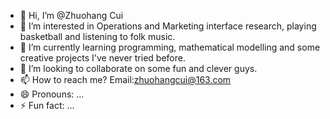 - 👋 Hi, I’m @Zhuohang Cui
- 👀 I’m interested in Operations and Marketing interface research, playing basketball and listening to folk music.
- 🌱 I’m currently learning programming, mathematical modelling and some creative projects I've never tried before.
- 💞️ I’m looking to collaborate on some fun and clever guys.
- 📫 How to reach me? Email:zhuohangcui@163.com
- 😄 Pronouns: ...
- ⚡ Fun fact: ...

<!---
zhuohangcui/zhuohangcui is a ✨ special ✨ repository because its `README.md` (this file) appears on your GitHub profile.
You can click the Preview link to take a look at your changes.
--->

